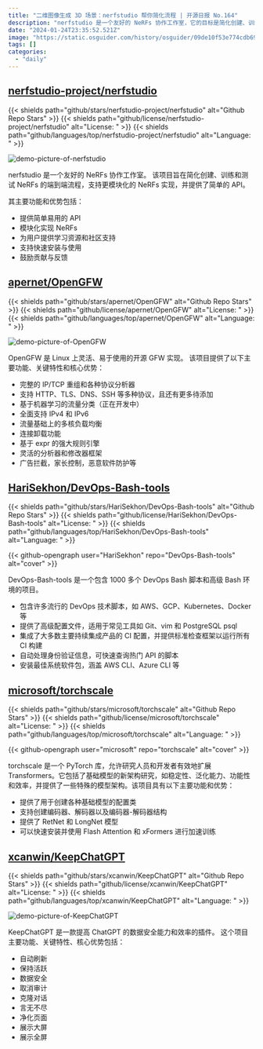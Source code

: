 ```yaml
---
title: "二维图像生成 3D 场景：nerfstudio 帮你简化流程 | 开源日报 No.164"
description: "nerfstudio 是一个友好的 NeRFs 协作工作室，它的目标是简化创建、训练和测试 NeRFs 的流程。它提供了简单易用的 API，让用户能够更轻松地实现模块化的 NeRFs。"
date: "2024-01-24T23:35:52.521Z"
image: "https://static.osguider.com/history/osguider/09de10f53e774cdb69f2865796961595.png"
tags: []
categories:
  - "daily"
---
```


## [nerfstudio-project/nerfstudio](https://github.com/nerfstudio-project/nerfstudio)

{{< shields path="github/stars/nerfstudio-project/nerfstudio" alt="Github Repo Stars" >}} {{< shields path="github/license/nerfstudio-project/nerfstudio" alt="License: " >}} {{< shields path="github/languages/top/nerfstudio-project/nerfstudio" alt="Language: " >}}

![demo-picture-of-nerfstudio](https://static.osguider.com/subject/github/nerfstudio-project/nerfstudio/bd4bdadfc8bcbb0b78ef2e66bab069d4.gif)

nerfstudio 是一个友好的 NeRFs 协作工作室。
该项目旨在简化创建、训练和测试 NeRFs 的端到端流程，支持更模块化的 NeRFs 实现，并提供了简单的 API。

其主要功能和优势包括：

- 提供简单易用的 API
- 模块化实现 NeRFs
- 为用户提供学习资源和社区支持
- 支持快速安装与使用
- 鼓励贡献与反馈
  
## [apernet/OpenGFW](https://github.com/apernet/OpenGFW)

{{< shields path="github/stars/apernet/OpenGFW" alt="Github Repo Stars" >}} {{< shields path="github/license/apernet/OpenGFW" alt="License: " >}} {{< shields path="github/languages/top/apernet/OpenGFW" alt="Language: " >}}

![demo-picture-of-OpenGFW](https://static.osguider.com/subject/github/apernet/OpenGFW/401fa17344338990ec7525584adf4a32.png)

OpenGFW 是 Linux 上灵活、易于使用的开源 GFW 实现。
该项目提供了以下主要功能、关键特性和核心优势：

- 完整的 IP/TCP 重组和各种协议分析器
- 支持 HTTP、TLS、DNS、SSH 等多种协议，且还有更多待添加
- 基于机器学习的流量分类（正在开发中）
- 全面支持 IPv4 和 IPv6
- 流量基础上的多核负载均衡
- 连接卸载功能
- 基于 expr 的强大规则引擎
- 灵活的分析器和修改器框架
- 广告拦截，家长控制，恶意软件防护等
  
## [HariSekhon/DevOps-Bash-tools](https://github.com/HariSekhon/DevOps-Bash-tools)

{{< shields path="github/stars/HariSekhon/DevOps-Bash-tools" alt="Github Repo Stars" >}} {{< shields path="github/license/HariSekhon/DevOps-Bash-tools" alt="License: " >}} {{< shields path="github/languages/top/HariSekhon/DevOps-Bash-tools" alt="Language: " >}}

{{< github-opengraph user="HariSekhon" repo="DevOps-Bash-tools" alt="cover" >}}

DevOps-Bash-tools 是一个包含 1000 多个 DevOps Bash 脚本和高级 Bash 环境的项目。

- 包含许多流行的 DevOps 技术脚本，如 AWS、GCP、Kubernetes、Docker 等
- 提供了高级配置文件，适用于常见工具如 Git、vim 和 PostgreSQL psql
- 集成了大多数主要持续集成产品的 CI 配置，并提供标准检查框架以运行所有 CI 构建
- 自动处理身份验证信息，可快速查询热门 API 的脚本
- 安装最佳系统软件包，涵盖 AWS CLI、Azure CLI 等
  
## [microsoft/torchscale](https://github.com/microsoft/torchscale)

{{< shields path="github/stars/microsoft/torchscale" alt="Github Repo Stars" >}} {{< shields path="github/license/microsoft/torchscale" alt="License: " >}} {{< shields path="github/languages/top/microsoft/torchscale" alt="Language: " >}}

{{< github-opengraph user="microsoft" repo="torchscale" alt="cover" >}}

torchscale 是一个 PyTorch 库，允许研究人员和开发者有效地扩展 Transformers。它包括了基础模型的新架构研究，如稳定性、泛化能力、功能性和效率，并提供了一些特殊的模型架构。该项目具有以下主要功能和优势：

- 提供了用于创建各种基础模型的配置类
- 支持创建编码器、解码器以及编码器-解码器结构
- 提供了 RetNet 和 LongNet 模型
- 可以快速安装并使用 Flash Attention 和 xFormers 进行加速训练
  
## [xcanwin/KeepChatGPT](https://github.com/xcanwin/KeepChatGPT)

{{< shields path="github/stars/xcanwin/KeepChatGPT" alt="Github Repo Stars" >}} {{< shields path="github/license/xcanwin/KeepChatGPT" alt="License: " >}} {{< shields path="github/languages/top/xcanwin/KeepChatGPT" alt="Language: " >}}

![demo-picture-of-KeepChatGPT](https://static.osguider.com/history/2024/f1a3380cfe3f3d9bb4ef0f47807c68ea.png)

KeepChatGPT 是一款提高 ChatGPT 的数据安全能力和效率的插件。
这个项目主要功能、关键特性、核心优势包括：

- 自动刷新
- 保持活跃
- 数据安全
- 取消审计
- 克隆对话
- 言无不尽
- 净化页面
- 展示大屏
- 展示全屏
  
